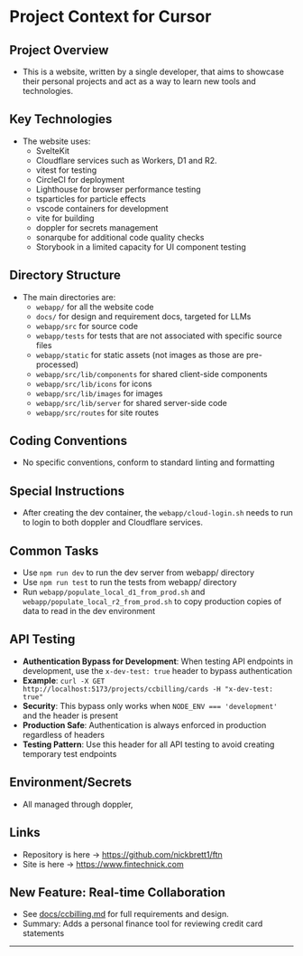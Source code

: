 # Project Context for Cursor

## Project Overview

- This is a website, written by a single developer, that aims to showcase their personal projects and act as a way to learn new tools and technologies.

## Key Technologies

- The website uses:
  - SvelteKit
  - Cloudflare services such as Workers, D1 and R2.
  - vitest for testing
  - CircleCI for deployment
  - Lighthouse for browser performance testing
  - tsparticles for particle effects
  - vscode containers for development
  - vite for building
  - doppler for secrets management
  - sonarqube for additional code quality checks
  - Storybook in a limited capacity for UI component testing

## Directory Structure

- The main directories are:
  - `webapp/` for all the website code
  - `docs/` for design and requirement docs, targeted for LLMs
  - `webapp/src` for source code
  - `webapp/tests` for tests that are not associated with specific source files
  - `webapp/static` for static assets (not images as those are pre-processed)
  - `webapp/src/lib/components` for shared client-side components
  - `webapp/src/lib/icons` for icons
  - `webapp/src/lib/images` for images
  - `webapp/src/lib/server` for shared server-side code
  - `webapp/src/routes` for site routes

## Coding Conventions

- No specific conventions, conform to standard linting and formatting

## Special Instructions

- After creating the dev container, the `webapp/cloud-login.sh` needs to run to login to both doppler and Cloudflare services.

## Common Tasks

- Use `npm run dev` to run the dev server from webapp/ directory
- Use `npm run test` to run the tests from webapp/ directory
- Run `webapp/populate_local_d1_from_prod.sh` and `webapp/populate_local_r2_from_prod.sh` to copy production copies of data to read in the dev environment

## API Testing

- **Authentication Bypass for Development**: When testing API endpoints in development, use the `x-dev-test: true` header to bypass authentication
- **Example**: `curl -X GET http://localhost:5173/projects/ccbilling/cards -H "x-dev-test: true"`
- **Security**: This bypass only works when `NODE_ENV === 'development'` and the header is present
- **Production Safe**: Authentication is always enforced in production regardless of headers
- **Testing Pattern**: Use this header for all API testing to avoid creating temporary test endpoints

## Environment/Secrets

- All managed through doppler,

## Links

- Repository is here -> https://github.com/nickbrett1/ftn
- Site is here -> https://www.fintechnick.com

## New Feature: Real-time Collaboration

- See [docs/ccbilling.md](../docs/ccbilling.md) for full requirements and design.
- Summary: Adds a personal finance tool for reviewing credit card statements

---
